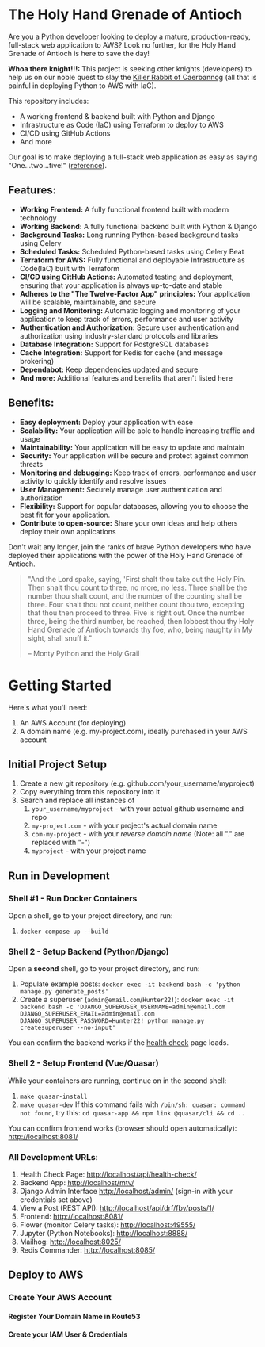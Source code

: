 # The Holy Hand Grenade of Antioch

Are you a Python developer looking to deploy a mature, production-ready, full-stack web application to AWS? Look no further, for the Holy Hand Grenade of Antioch is here to save the day!

**Whoa there knight!!!:** This project is seeking other knights (developers) to help us on our noble quest to slay the [Killer Rabbit of Caerbannog](https://montypython.fandom.com/wiki/Rabbit_of_Caerbannog) (all that is painful in deploying Python to AWS with IaC).

This repository includes:

 - A working frontend & backend built with Python and Django
 - Infrastructure as Code (IaC) using Terraform to deploy to AWS
 - CI/CD using GitHub Actions
 - And more

Our goal is to make deploying a full-stack web application as easy as saying "One...two...five!" ([reference]([url](https://montypython.fandom.com/wiki/Holy_Hand_Grenade_of_Antioch))).

## Features:

 - **Working Frontend:** A fully functional frontend built with modern technology
 - **Working Backend:** A fully functional backend built with Python & Django
 - **Background Tasks:** Long running Python-based background tasks using Celery
 - **Scheduled Tasks:** Scheduled Python-based tasks using Celery Beat
 - **Terraform for AWS:** Fully functional and deployable Infrastructure as Code(IaC) built with Terraform
 - **CI/CD using GitHub Actions:** Automated testing and deployment, ensuring that your application is always up-to-date and stable
 - **Adheres to the "The Twelve-Factor App" principles:** Your application will be scalable, maintainable, and secure
 - **Logging and Monitoring:** Automatic logging and monitoring of your application to keep track of errors, performance and user activity
 - **Authentication and Authorization:** Secure user authentication and authorization using industry-standard protocols and libraries
 - **Database Integration:** Support for PostgreSQL databases
 - **Cache Integration:** Support for Redis for cache (and message brokering)
 - **Dependabot:** Keep dependencies updated and secure
 - **And more:** Additional features and benefits that aren't listed here

## Benefits:

 - **Easy deployment:** Deploy your application with ease
 - **Scalability:** Your application will be able to handle increasing traffic and usage
 - **Maintainability:** Your application will be easy to update and maintain
 - **Security:** Your application will be secure and protect against common threats
 - **Monitoring and debugging:** Keep track of errors, performance and user activity to quickly identify and resolve issues
 - **User Management:** Securely manage user authentication and authorization
 - **Flexibility:** Support for popular databases, allowing you to choose the best fit for your application.
 - **Contribute to open-source:** Share your own ideas and help others deploy their own applications

Don't wait any longer, join the ranks of brave Python developers who have deployed their applications with the power of the Holy Hand Grenade of Antioch.

  > "And the Lord spake, saying, 'First shalt thou take out the Holy Pin. Then shalt thou count to three, no more, no less. Three shall be the number thou shalt count, and the number of the counting shall be three. Four shalt thou not count, neither count thou two, excepting that thou then proceed to three. Five is right out. Once the number three, being the third number, be reached, then lobbest thou thy Holy Hand Grenade of Antioch towards thy foe, who, being naughty in My sight, shall snuff it."
  > 
  > – Monty Python and the Holy Grail


# Getting Started

Here's what you'll need:

1. An AWS Account (for deploying)
1. A domain name (e.g. my-project.com), ideally purchased in your AWS account


## Initial Project Setup

1. Create a new git repository (e.g. github.com/your_username/myproject)
1. Copy everything from this repository into it
1. Search and replace all instances of 
   1. `your_username/myproject` - with your actual github username and repo 
   1. `my-project.com` - with your project's actual domain name
   1. `com-my-project` - with your *reverse domain name*  (Note: all "." are replaced with "-")
   1. `myproject` - with your project name 

## Run in Development

### Shell #1 - Run Docker Containers

Open a shell, go to your project directory, and run: 

1. `docker compose up --build`

### Shell 2 - Setup Backend (Python/Django)

Open a **second** shell, go to your project directory, and run: 

1. Populate example posts: `docker exec -it backend bash -c 'python manage.py generate_posts'`
1. Create a superuser (`admin@email.com`/`Hunter22!`): `docker exec -it backend bash -c 'DJANGO_SUPERUSER_USERNAME=admin@email.com DJANGO_SUPERUSER_EMAIL=admin@email.com DJANGO_SUPERUSER_PASSWORD=Hunter22! python manage.py createsuperuser --no-input'`

You can confirm the backend works if the [health check](http://localhost/api/health-check/) page loads.

### Shell 2 - Setup Frontend (Vue/Quasar)

While your containers are running, continue on in the second shell:

1. `make quasar-install`
1. `make quasar-dev`
   If this command fails with `/bin/sh: quasar: command not found`, try this: `cd quasar-app && npm link @quasar/cli && cd ..`

You can confirm frontend works (browser should open automatically): [http://localhost:8081/](http://localhost:8081/)

### All Development URLs:

1. Health Check Page: [http://localhost/api/health-check/](http://localhost/api/health-check/)
1. Backend App: [http://localhost/mtv/](http://localhost/mtv/)
1. Django Admin Interface [http://localhost/admin/](http://localhost/admin/) (sign-in with your credentials set above)
1. View a Post (REST API): [http://localhost/api/drf/fbv/posts/1/](http://localhost/api/drf/fbv/posts/1/)
1. Frontend: [http://localhost:8081/](http://localhost:8081/)
1. Flower (monitor Celery tasks): [http://localhost:49555/](http://localhost:49555/)
1. Jupyter (Python Notebooks): [http://localhost:8888/](http://localhost:8888/)
1. Mailhog: [http://localhost:8025/](http://localhost:8025/)
1. Redis Commander: [http://localhost:8085/](http://localhost:8085/)



## Deploy to AWS

### Create Your AWS Account

#### Register Your Domain Name in Route53

#### Create your IAM User & Credentials

